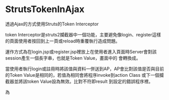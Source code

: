 # StrutsTokenInAjax
透過Ajax的方式使用Struts的Token Interceptor

token Interceptor是struts2攔截器中一個功能，主要避免像login、register這樣的頁面使用者按回到上一頁或reload時重覆執行造成問題。
<p>
    運作方式為在login.jsp或register.jsp裡放上<s:token/>在使用者進入頁面時Server會對該session產生一個長字串，也就是Token Value，畫面中的<s:token/>
會轉換成<input type='hidden' name='token' value='XXXXXXXXXXXXXXXXXX'/>。
<p>
    當使用者執行login或註冊時將該值與資料一併送到AP，AP會比對該值是否與目前的Token Value是相同的，若值為相同會將程序invoke到action Class 或下一個攔截器並將該token Value設為無效。比對不符即result 到設定的錯誤程序裡。

為
